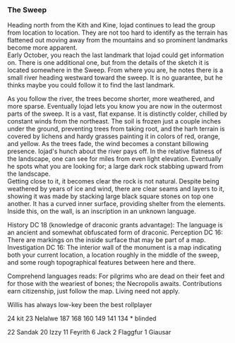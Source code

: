
### The Sweep 
Heading north from the Kith and Kine, Iojad continues to lead the group from 
location to location. They are not too hard to identify as the terrain has 
flattened out moving away from the mountains and so prominent landmarks become 
more apparent.  
Early October, you reach the last landmark that Iojad could get information on. 
There is one additional one, but from the details of the sketch it is located 
somewhere in the Sweep. From where you are, he notes there is a small river heading 
westward toward the sweep. It is no guarantee, but he thinks maybe you could 
follow it to find the last landmark. 

As you follow the river, the trees become shorter, more weathered, and more sparse. 
Eventually Iojad lets you know you are now in the outermost parts of the sweep. 
It is a vast, flat expanse. It is distinctly colder, chilled by constant winds from 
the northeast. The soil is frozen just a couple inches under the ground, preventing 
trees from taking root, and the harh terrain is covered by lichens and hardy 
grasses painting it in colors of red, orange, and yellow. As the trees fade, the wind 
becomes a constant billowing presence. 
Iojad's hunch about the river pays off. In the relative flatness of the landscape, 
one can see for miles from even light elevation. Eventually he spots what you are 
looking for; a large dark rock stabbing upward from the landscape.  
Getting close to it, it becomes clear the rock is not natural. Despite being weathered 
by years of ice and wind, there are clear seams and layers to it, showing it was 
made by stacking large black square stones on top one another. It has a curved 
inner surface, providing shelter from the elements. Inside this, on the wall, is 
an inscription in an unknown language.
  
History DC 18 (knowledge of draconic grants advantage): The language is an ancient and 
somewhat obfuscated form of draconic. 
Perception DC 16: There are markings on the inside surface that may be part of a map. 
Investigation DC 16: The interior wall of the monument is a map indicating both 
your current location, a location roughly in the middle of the sweep, and some rough 
topographical features between here and there.

Comprehend languages reads: For pilgrims who are dead on their feet and for those with the 
weariest of bones; the Necropolis awaits. Contributions earn citizenship, just follow the 
map. Living need not apply. 


Willis has always low-key been the best rollplayer


24 kit
23 Nelalwe 187 168 160 149 141 134 * blinded

22 Sandak
20 Izzy 
11 Feyrith
6  Jack
2  Flaggfur
1  Giausar


